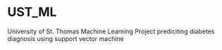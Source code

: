 # UST_ML
University of St. Thomas Machine Learning Project prediciting diabetes diagnosis using support vector machine
